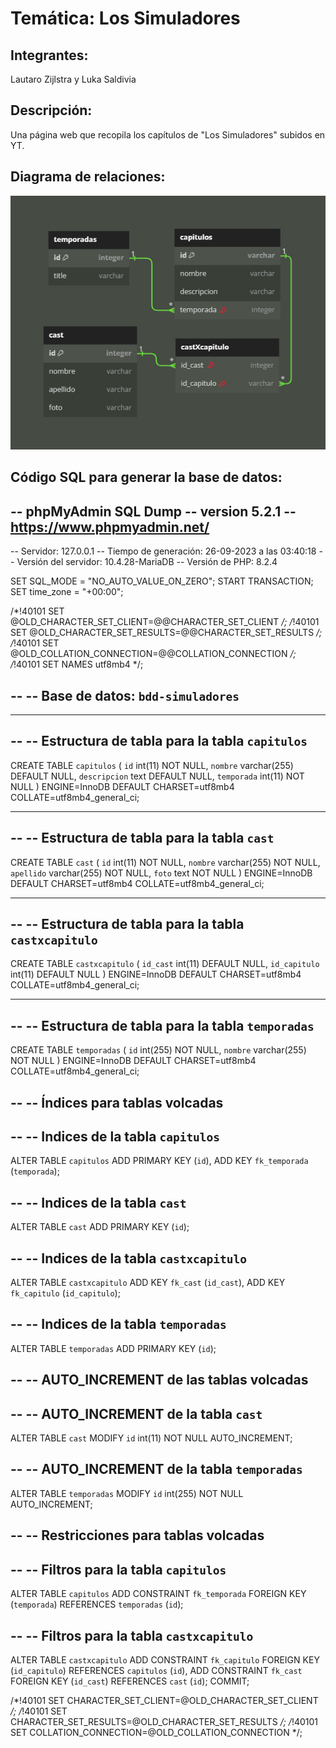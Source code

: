 # Temática: Los Simuladores
## Integrantes:
Lautaro Zijlstra y Luka Saldivia

## Descripción:
Una página web que recopila los capítulos de "Los Simuladores" subidos en YT.

## Diagrama de relaciones:
![Imagen de las relaciones](relaciones.jpg)


## Código SQL para generar la base de datos:
-- phpMyAdmin SQL Dump
-- version 5.2.1
-- https://www.phpmyadmin.net/
--
-- Servidor: 127.0.0.1
-- Tiempo de generación: 26-09-2023 a las 03:40:18
-- Versión del servidor: 10.4.28-MariaDB
-- Versión de PHP: 8.2.4

SET SQL_MODE = "NO_AUTO_VALUE_ON_ZERO";
START TRANSACTION;
SET time_zone = "+00:00";


/*!40101 SET @OLD_CHARACTER_SET_CLIENT=@@CHARACTER_SET_CLIENT */;
/*!40101 SET @OLD_CHARACTER_SET_RESULTS=@@CHARACTER_SET_RESULTS */;
/*!40101 SET @OLD_COLLATION_CONNECTION=@@COLLATION_CONNECTION */;
/*!40101 SET NAMES utf8mb4 */;

--
-- Base de datos: `bdd-simuladores`
--

-- --------------------------------------------------------

--
-- Estructura de tabla para la tabla `capitulos`
--

CREATE TABLE `capitulos` (
  `id` int(11) NOT NULL,
  `nombre` varchar(255) DEFAULT NULL,
  `descripcion` text DEFAULT NULL,
  `temporada` int(11) NOT NULL
) ENGINE=InnoDB DEFAULT CHARSET=utf8mb4 COLLATE=utf8mb4_general_ci;

-- --------------------------------------------------------

--
-- Estructura de tabla para la tabla `cast`
--

CREATE TABLE `cast` (
  `id` int(11) NOT NULL,
  `nombre` varchar(255) NOT NULL,
  `apellido` varchar(255) NOT NULL,
  `foto` text NOT NULL
) ENGINE=InnoDB DEFAULT CHARSET=utf8mb4 COLLATE=utf8mb4_general_ci;

-- --------------------------------------------------------

--
-- Estructura de tabla para la tabla `castxcapitulo`
--

CREATE TABLE `castxcapitulo` (
  `id_cast` int(11) DEFAULT NULL,
  `id_capitulo` int(11) DEFAULT NULL
) ENGINE=InnoDB DEFAULT CHARSET=utf8mb4 COLLATE=utf8mb4_general_ci;

-- --------------------------------------------------------

--
-- Estructura de tabla para la tabla `temporadas`
--

CREATE TABLE `temporadas` (
  `id` int(255) NOT NULL,
  `nombre` varchar(255) NOT NULL
) ENGINE=InnoDB DEFAULT CHARSET=utf8mb4 COLLATE=utf8mb4_general_ci;

--
-- Índices para tablas volcadas
--

--
-- Indices de la tabla `capitulos`
--
ALTER TABLE `capitulos`
  ADD PRIMARY KEY (`id`),
  ADD KEY `fk_temporada` (`temporada`);

--
-- Indices de la tabla `cast`
--
ALTER TABLE `cast`
  ADD PRIMARY KEY (`id`);

--
-- Indices de la tabla `castxcapitulo`
--
ALTER TABLE `castxcapitulo`
  ADD KEY `fk_cast` (`id_cast`),
  ADD KEY `fk_capitulo` (`id_capitulo`);

--
-- Indices de la tabla `temporadas`
--
ALTER TABLE `temporadas`
  ADD PRIMARY KEY (`id`);

--
-- AUTO_INCREMENT de las tablas volcadas
--

--
-- AUTO_INCREMENT de la tabla `cast`
--
ALTER TABLE `cast`
  MODIFY `id` int(11) NOT NULL AUTO_INCREMENT;

--
-- AUTO_INCREMENT de la tabla `temporadas`
--
ALTER TABLE `temporadas`
  MODIFY `id` int(255) NOT NULL AUTO_INCREMENT;

--
-- Restricciones para tablas volcadas
--

--
-- Filtros para la tabla `capitulos`
--
ALTER TABLE `capitulos`
  ADD CONSTRAINT `fk_temporada` FOREIGN KEY (`temporada`) REFERENCES `temporadas` (`id`);

--
-- Filtros para la tabla `castxcapitulo`
--
ALTER TABLE `castxcapitulo`
  ADD CONSTRAINT `fk_capitulo` FOREIGN KEY (`id_capitulo`) REFERENCES `capitulos` (`id`),
  ADD CONSTRAINT `fk_cast` FOREIGN KEY (`id_cast`) REFERENCES `cast` (`id`);
COMMIT;

/*!40101 SET CHARACTER_SET_CLIENT=@OLD_CHARACTER_SET_CLIENT */;
/*!40101 SET CHARACTER_SET_RESULTS=@OLD_CHARACTER_SET_RESULTS */;
/*!40101 SET COLLATION_CONNECTION=@OLD_COLLATION_CONNECTION */;

